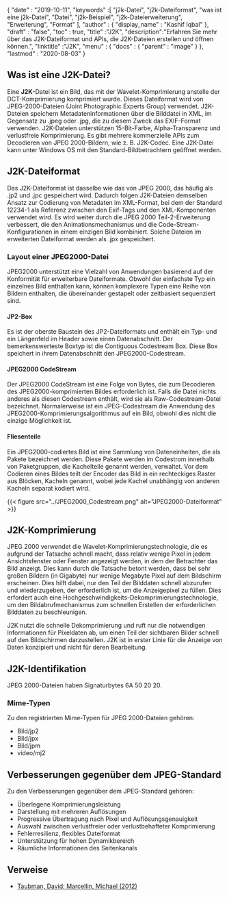 {
  "date" : "2019-10-11",
  "keywords" :[ "j2k-Datei", "j2k-Dateiformat", "was ist eine j2k-Datei", "Datei", "j2k-Beispiel", "j2k-Dateierweiterung", "Erweiterung", "Format" ],
  "author" : {
    "display_name" : "Kashif Iqbal"
},
  "draft" : "false",
  "toc" : true,
  "title" :"J2K",
  "description":"Erfahren Sie mehr über das J2K-Dateiformat und APIs, die J2K-Dateien erstellen und öffnen können.",
  "linktitle" :"J2K",
  "menu" : {
    "docs" : {
      "parent" : "image"
}
},
  "lastmod" : "2020-08-03"
}

## Was ist eine J2K-Datei?

Eine **J2K**-Datei ist ein Bild, das mit der Wavelet-Komprimierung anstelle der DCT-Komprimierung komprimiert wurde. Dieses Dateiformat wird von JPEG-2000-Dateien (Joint Photographic Experts Group) verwendet. J2K-Dateien speichern Metadateninformationen über die Bilddatei in XML, im Gegensatz zu .jpeg oder .jpg, die zu diesem Zweck das EXIF-Format verwenden. J2K-Dateien unterstützen 15-Bit-Farbe, Alpha-Transparenz und verlustfreie Komprimierung. Es gibt mehrere kommerzielle APIs zum Decodieren von JPEG 2000-Bildern, wie z. B. J2K-Codec. Eine J2K-Datei kann unter Windows OS mit den Standard-Bildbetrachtern geöffnet werden.

## J2K-Dateiformat ##

Das J2K-Dateiformat ist dasselbe wie das von JPEG 2000, das häufig als .jp2 und .jpc gespeichert wird. Dadurch folgen J2K-Dateien demselben Ansatz zur Codierung von Metadaten im XML-Format, bei dem der Standard 12234-1 als Referenz zwischen den Exif-Tags und den XML-Komponenten verwendet wird. Es wird weiter durch die JPEG 2000 Teil-2-Erweiterung verbessert, die den Animationsmechanismus und die Code-Stream-Konfigurationen in einem einzigen Bild kombiniert. Solche Dateien im erweiterten Dateiformat werden als .jpx gespeichert.

### Layout einer JPEG2000-Datei ###

JPEG2000 unterstützt eine Vielzahl von Anwendungen basierend auf der Konformität für erweiterbare Dateiformate. Obwohl der einfachste Typ ein einzelnes Bild enthalten kann, können komplexere Typen eine Reihe von Bildern enthalten, die übereinander gestapelt oder zeitbasiert sequenziert sind.

#### JP2-Box ####
Es ist der oberste Baustein des JP2-Dateiformats und enthält ein Typ- und ein Längenfeld im Header sowie einen Datenabschnitt. Der bemerkenswerteste Boxtyp ist die Contiguous Codestream Box. Diese Box speichert in ihrem Datenabschnitt den JPEG2000-Codestream.

#### JPEG2000 CodeStream ####

Der JPEG2000 CodeStream ist eine Folge von Bytes, die zum Decodieren des JPEG2000-komprimierten Bildes erforderlich ist. Falls die Datei nichts anderes als diesen Codestream enthält, wird sie als Raw-Codestream-Datei bezeichnet. Normalerweise ist ein JPEG-Codestream die Anwendung des JPEG2000-Komprimierungsalgorithmus auf ein Bild, obwohl dies nicht die einzige Möglichkeit ist.

#### Fliesenteile ####

Ein JPEG2000-codiertes Bild ist eine Sammlung von Dateneinheiten, die als Pakete bezeichnet werden. Diese Pakete werden im Codestrom innerhalb von Paketgruppen, die Kachelteile genannt werden, verwaltet. Vor dem Codieren eines Bildes teilt der Encoder das Bild in ein rechteckiges Raster aus Blöcken, Kacheln genannt, wobei jede Kachel unabhängig von anderen Kacheln separat kodiert wird.

{{< figure src="../JPEG2000_Codestream.png" alt="JPEG2000-Dateiformat" >}}

## J2K-Komprimierung ##
JPEG 2000 verwendet die Wavelet-Komprimierungstechnologie, die es aufgrund der Tatsache schnell macht, dass relativ wenige Pixel in jedem Ansichtsfenster oder Fenster angezeigt werden, in dem der Betrachter das Bild anzeigt. Dies kann durch die Tatsache betont werden, dass bei sehr großen Bildern (in Gigabyte) nur wenige Megabyte Pixel auf dem Bildschirm erscheinen. Dies hilft dabei, nur den Teil der Bilddaten schnell abzurufen und wiederzugeben, der erforderlich ist, um die Anzeigepixel zu füllen. Dies erfordert auch eine Hochgeschwindigkeits-Dekomprimierungstechnologie, um den Bildabrufmechanismus zum schnellen Erstellen der erforderlichen Bilddaten zu beschleunigen.

J2K nutzt die schnelle Dekomprimierung und ruft nur die notwendigen Informationen für Pixeldaten ab, um einen Teil der sichtbaren Bilder schnell auf den Bildschirmen darzustellen. J2K ist in erster Linie für die Anzeige von Daten konzipiert und nicht für deren Bearbeitung.

## J2K-Identifikation ##
JPEG 2000-Dateien haben Signaturbytes 6A 50 20 20.

### Mime-Typen ###
Zu den registrierten Mime-Typen für JPEG 2000-Dateien gehören:
* Bild/jp2
* Bild/jpx
* Bild/jpm
* video/mj2

## Verbesserungen gegenüber dem JPEG-Standard ##
Zu den Verbesserungen gegenüber dem JPEG-Standard gehören:
* Überlegene Komprimierungsleistung
* Darstellung mit mehreren Auflösungen
* Progressive Übertragung nach Pixel und Auflösungsgenauigkeit
* Auswahl zwischen verlustfreier oder verlustbehafteter Komprimierung
* Fehlerresilienz, flexibles Dateiformat
* Unterstützung für hohen Dynamikbereich
* Räumliche Informationen des Seitenkanals

## Verweise ##
* [Taubman, David; Marcellin, Michael (2012)](https://books.google.com/books?id=y7HeBwAAQBAJ&pg=PA402)


